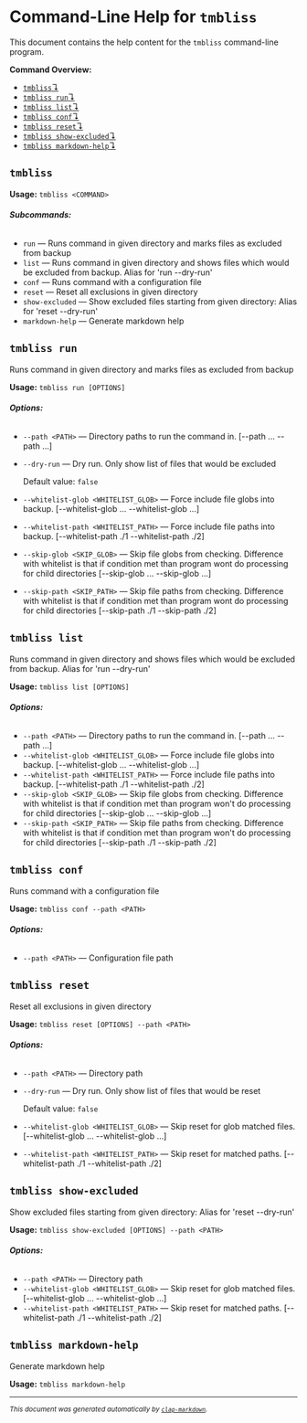# Command-Line Help for `tmbliss`

This document contains the help content for the `tmbliss` command-line program.

**Command Overview:**

* [`tmbliss`↴](#tmbliss)
* [`tmbliss run`↴](#tmbliss-run)
* [`tmbliss list`↴](#tmbliss-list)
* [`tmbliss conf`↴](#tmbliss-conf)
* [`tmbliss reset`↴](#tmbliss-reset)
* [`tmbliss show-excluded`↴](#tmbliss-show-excluded)
* [`tmbliss markdown-help`↴](#tmbliss-markdown-help)

## `tmbliss`

**Usage:** `tmbliss <COMMAND>`

###### **Subcommands:**

* `run` — Runs command in given directory and marks files as excluded from backup
* `list` — Runs command in given directory and shows files which would be excluded from backup. Alias for 'run --dry-run'
* `conf` — Runs command with a configuration file
* `reset` — Reset all exclusions in given directory
* `show-excluded` — Show excluded files starting from given directory: Alias for 'reset --dry-run'
* `markdown-help` — Generate markdown help



## `tmbliss run`

Runs command in given directory and marks files as excluded from backup

**Usage:** `tmbliss run [OPTIONS]`

###### **Options:**

* `--path <PATH>` — Directory paths to run the command in. [--path ... --path ...]
* `--dry-run` — Dry run. Only show list of files that would be excluded

  Default value: `false`
* `--whitelist-glob <WHITELIST_GLOB>` — Force include file globs into backup. [--whitelist-glob ... --whitelist-glob ...]
* `--whitelist-path <WHITELIST_PATH>` — Force include file paths into backup. [--whitelist-path ./1 --whitelist-path ./2]
* `--skip-glob <SKIP_GLOB>` — Skip file globs from checking. Difference with whitelist is that if condition met than program wont do processing for child directories [--skip-glob ... --skip-glob ...]
* `--skip-path <SKIP_PATH>` — Skip file paths from checking. Difference with whitelist is that if condition met than program wont do processing for child directories [--skip-path ./1 --skip-path ./2]



## `tmbliss list`

Runs command in given directory and shows files which would be excluded from backup. Alias for 'run --dry-run'

**Usage:** `tmbliss list [OPTIONS]`

###### **Options:**

* `--path <PATH>` — Directory paths to run the command in. [--path ... --path ...]
* `--whitelist-glob <WHITELIST_GLOB>` — Force include file globs into backup. [--whitelist-glob ... --whitelist-glob ...]
* `--whitelist-path <WHITELIST_PATH>` — Force include file paths into backup. [--whitelist-path ./1 --whitelist-path ./2]
* `--skip-glob <SKIP_GLOB>` — Skip file globs from checking. Difference with whitelist is that if condition met than program won't do processing for child directories [--skip-glob ... --skip-glob ...]
* `--skip-path <SKIP_PATH>` — Skip file paths from checking. Difference with whitelist is that if condition met than program won't do processing for child directories [--skip-path ./1 --skip-path ./2]



## `tmbliss conf`

Runs command with a configuration file

**Usage:** `tmbliss conf --path <PATH>`

###### **Options:**

* `--path <PATH>` — Configuration file path



## `tmbliss reset`

Reset all exclusions in given directory

**Usage:** `tmbliss reset [OPTIONS] --path <PATH>`

###### **Options:**

* `--path <PATH>` — Directory path
* `--dry-run` — Dry run. Only show list of files that would be reset

  Default value: `false`
* `--whitelist-glob <WHITELIST_GLOB>` — Skip reset for glob matched files. [--whitelist-glob ... --whitelist-glob ...]
* `--whitelist-path <WHITELIST_PATH>` — Skip reset for matched paths.  [--whitelist-path ./1 --whitelist-path ./2]



## `tmbliss show-excluded`

Show excluded files starting from given directory: Alias for 'reset --dry-run'

**Usage:** `tmbliss show-excluded [OPTIONS] --path <PATH>`

###### **Options:**

* `--path <PATH>` — Directory path
* `--whitelist-glob <WHITELIST_GLOB>` — Skip reset for glob matched files. [--whitelist-glob ... --whitelist-glob ...]
* `--whitelist-path <WHITELIST_PATH>` — Skip reset for matched paths.  [--whitelist-path ./1 --whitelist-path ./2]



## `tmbliss markdown-help`

Generate markdown help

**Usage:** `tmbliss markdown-help`



<hr/>

<small><i>
    This document was generated automatically by
    <a href="https://crates.io/crates/clap-markdown"><code>clap-markdown</code></a>.
</i></small>

